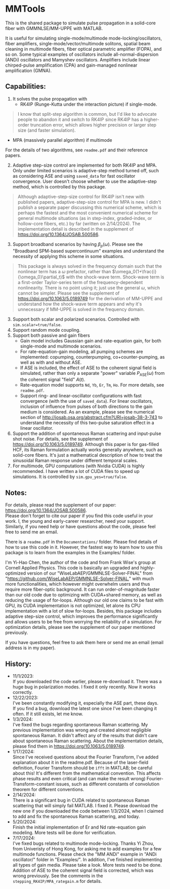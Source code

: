 # MMTools
This is the shared package to simulate pulse propagation in a solid-core fiber with GMMNLSE/MM-UPPE with MATLAB.

It is useful for simulating single-mode/multimode mode-locking/oscillators, fiber amplifiers, single-mode/vector/multimode solitons, spatial beam cleaning in multimode fibers, fiber optical parametric amplifier (FOPA), and so on. Some typical examples of oscillators include all-normal-dispersion (ANDi) oscillators and Mamyshev oscillators. Amplifiers include linear chirped-pulse amplification (CPA) and gain-managed nonlinear amplification (GMNA).

## Capabilities:<br>
1. It solves the pulse propagation with
   - RK4IP (Runge-Kutta under the interaction picture) if single-mode.

> I know that split-step algorithm is common, but I'd like to advocate people to abandon it and switch to RK4IP since RK4IP has a higher-order truncation error, which allows higher precision or larger step size (and faster simulation).

   - MPA (massively parallel algorithm) if multimode

For the details of two algorithms, see `readme.pdf` and their reference papers.

2. Adaptive step-size control are implemented for both RK4IP and MPA. Only under limited scenarios is adaptive-step method turned off, such as considering ASE and using `saved_data` for fast oscillator convergence. User doesn't choose whether to use the adaptive-step method, which is controlled by this package.

> Although adaptive-step-size control for RK4IP isn't new with published papers, adaptive-step-size control for MPA is new. I didn't publish a separate paper discussing this numerical scheme, which is perhaps the fastest and the most convenient numerical scheme for general multimode situations (as in step-index, graded-index, or hollow-core fibers, etc.) by far (written on 2/14/2024). The implementation detail is described in the supplement of https://doi.org/10.1364/JOSAB.500586.

3. Support broadband scenarios by having $\beta_p(\omega)$. Please see the "Broadband SPM-based supercontinuum" examples and understand the necessity of applying this scheme in some situations.

> This package is always solved in the frequency domain such that the nonlinear term has a $\omega$ prefactor, rather than $\omega_0(1+\frac{i}{\omega_0}\partial_t)$ with the shock-wave term. Shock-wave term is a first-order Taylor-series term of the frequency-dependent nonlinearity. There is no point using it; just use the general $\omega$, which cannot be simpler. Please see the supplement of https://doi.org/10.1063/5.0189749 for the derivation of MM-UPPE and understand how the shock-wave term appears and why it's unnecessary if MM-UPPE is solved in the frequency domain.

3. Support both scalar and polarized scenarios. Controlled with `sim.scalar=true/false`.
4. Support random mode coupling.
5. Support both passive and gain fibers
   - Gain model includes Gaussian gain and rate-equation gain, for both single-mode and multimode scenarios.
   - For rate-equation-gain modeling, all pumping schemes are implemented: copumping, counterpumping, co+counter-pumping, as well as with and without ASE.
   - If ASE is included, the effect of ASE to the coherent signal field is simulated, rather than only a separate "power" variable $P_{\text{ASE}}(\omega)$ from the coherent signal "field" $A(t)$.
   - Rate-equation model supports `Nd`, `Yb`, `Er`, `Tm`, `Ho`. For more details, see `readme.pdf`.
   - Support ring- and linear-oscillator configurations with fast convergence (with the use of `saved_data`). For linear oscillators, inclusion of influence from pulses of both directions to the gain medium is considered. As an example, please see the numerical section of http://josab.osa.org/abstract.cfm?URI=josab-38-3-743 to understand the necessity of this two-pulse saturation effect in a linear oscillator.
6. Support the addition of spontaneous Raman scattering and input-pulse shot noise. For details, see the supplement of https://doi.org/10.1063/5.0189749. Although this paper is for gas-filled HCF, its Raman formulation actually works generally anywhere, such as solid-core fibers. It's just a mathematical description of how to treat the sinusoidal Raman response under different temporal scales.
7. For multimode, GPU computations (with Nvidia CUDA) is highly recommended. I have written a lot of CUDA files to speed up simulations. It is controlled by `sim.gpu_yes=true/false`.

## Notes:<br>
For details, please read the supplement of our paper: https://doi.org/10.1364/JOSAB.500586.  
Please don't forget to cite our paper if you find this code useful in your work. I, the young and early-career researcher, need your support. Similarly, if you need help or have questions about the code, please feel free to send me an email.

There is a `readme.pdf` in the `Documentations/` folder. Please find details of how to use this code in it. However, the fastest way to learn how to use this package is to learn from the examples in the Examples/ folder.

I'm Yi-Hao Chen, the author of the code and from Frank Wise's group at Cornell Applied Physics. This code is basically an upgraded and highly-optimized version of our "WiseLabAEP/GMMNLSE-Solver-FINAL" from "https://github.com/WiseLabAEP/GMMNLSE-Solver-FINAL," with much more functionalities, which however might overwhelm users and thus require more fiber-optic background. It can run order-of-magnitude faster than our old code due to optimizing with CUDA+shared memory, as well as reducing the usage of for-loops. Although our old one claims to be fast with GPU, its CUDA implementation is not optimized, let alone its CPU implementation with a lot of slow for-loops. Besides, this package includes adaptive step-size control, which improves the performance significantly and allows users to be free from worrying the reliability of a simulation. For optimization details, please see the supplement of our paper mentioned previously. 

If you have questions, feel free to ask them here or send me an email (email address is in my paper).

## History:<br>
* 11/1/2023:<br>
If you downloaded the code earlier, please re-download it. There was a huge bug in polarization modes. I fixed it only recently. Now it works correctly.
* 12/22/2023:<br>
I've been constantly modifying it, especially the ASE part, these days.<br>
If you find a bug, download the latest one since I've been changing it often. If it still exists, let me know.
* 1/3/2024:<br>
I've fixed the bugs regarding spontaneous Raman scattering. My previous implementation was wrong and created almost negligible spontaneous Raman. It didn't affect any of the results that didn't care about spontaneous Raman scattering.
About the implementation details, please find them in https://doi.org/10.1063/5.0189749.
* 1/17/2024:<br>
Since I've received questions about the Fourier Transform, I've added explanation about it in the readme.pdf. Because of the laser-field definition, Fourier Transform should be `ifft` in MATLAB; be careful about this! It's different from the mathematical convention. This affects phase results and even critical (and can make the result wrong) Fourier-Transform-constant issues, such as different constants of convolution theorem for different conventions.
* 2/14/2024:<br>
There is a significant bug in CUDA related to spontaneous Raman scattering that will simply fail MATLAB. I fixed it. Please download the new one if you downloaded the code between 1/3/2024, when I claimed to add and fix the spontaneous Raman scattering, and today.
* 5/20/2024:<br>
Finish the initial implementation of Er and Nd rate-equation gain modeling. More tests will be done for verification.
* 7/17/2024:<br>
I've fixed bugs related to multimode mode-locking. Thanks Yi Zhou, from Univeristy of Hong Kong, for asking me to add examples for a few multimode functions. Please check the "MM ANDi" example in "ANDi oscillator/" folder in "Examples/". In addition, I've finished implementing all types of gain media. Please take a look. More tests need to be done.  
Addition of ASE to the coherent signal field is corrected, which was wrong previously. See the comments in the `stepping_RK4IP/MPA_rategain.m` for details.
